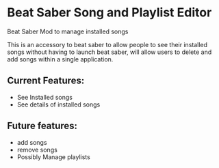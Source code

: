 # Beat Saber Song and Playlist Editor
Beat Saber Mod to manage installed songs

This is an accessory to beat saber to allow people to see their installed songs without having to launch beat saber, will allow users to delete and add songs within a single application.

## Current Features:

- See Installed songs
- See details of installed songs

## Future features:

- add songs
- remove songs
- Possibly Manage playlists
